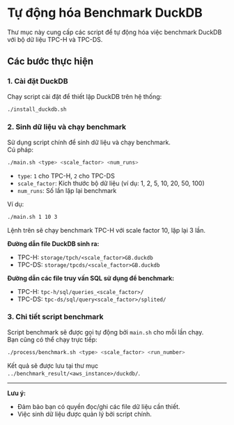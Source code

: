 # Tự động hóa Benchmark DuckDB

Thư mục này cung cấp các script để tự động hóa việc benchmark DuckDB với bộ dữ liệu TPC-H và TPC-DS.

## Các bước thực hiện

### 1. Cài đặt DuckDB

Chạy script cài đặt để thiết lập DuckDB trên hệ thống:

```bash
./install_duckdb.sh
```

### 2. Sinh dữ liệu và chạy benchmark

Sử dụng script chính để sinh dữ liệu và chạy benchmark.  
Cú pháp:

```bash
./main.sh <type> <scale_factor> <num_runs>
```

-   `type`: `1` cho TPC-H, `2` cho TPC-DS
-   `scale_factor`: Kích thước bộ dữ liệu (ví dụ: 1, 2, 5, 10, 20, 50, 100)
-   `num_runs`: Số lần lặp lại benchmark

Ví dụ:

```bash
./main.sh 1 10 3
```

Lệnh trên sẽ chạy benchmark TPC-H với scale factor 10, lặp lại 3 lần.

**Đường dẫn file DuckDB sinh ra:**

-   TPC-H: `storage/tpch/<scale_factor>GB.duckdb`
-   TPC-DS: `storage/tpcds/<scale_factor>GB.duckdb`

**Đường dẫn các file truy vấn SQL sử dụng để benchmark:**

-   TPC-H: `tpc-h/sql/queries_<scale_factor>/`
-   TPC-DS: `tpc-ds/sql/query<scale_factor>/splited/`

### 3. Chi tiết script benchmark

Script benchmark sẽ được gọi tự động bởi `main.sh` cho mỗi lần chạy.  
Bạn cũng có thể chạy trực tiếp:

```bash
./process/benchmark.sh <type> <scale_factor> <run_number>
```

Kết quả sẽ được lưu tại thư mục `../benchmark_result/<aws_instance>/duckdb/`.

---

**Lưu ý:**

-   Đảm bảo bạn có quyền đọc/ghi các file dữ liệu cần thiết.
-   Việc sinh dữ liệu được quản lý bởi script chính.
